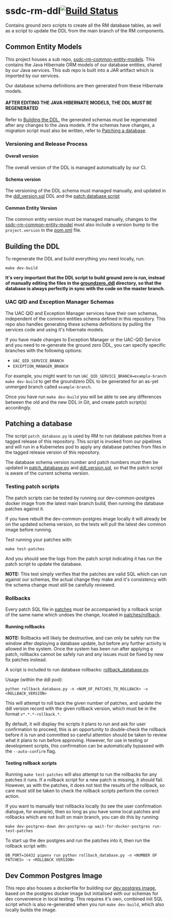 # ssdc-rm-ddl[![Build Status](https://travis-ci.com/ONSdigital/ssdc-rm-ddl.svg?branch=main)](https://travis-ci.com/ONSdigital/ssdc-rm-ddl)

Contains ground zero scripts to create all the RM database tables, as well as a script to update the DDL from the main
branch of the RM components.

## Common Entity Models

This project houses a sub repo, [ssdc-rm-common-entity-models](ssdc-rm-common-entity-model). This contains the Java
Hibernate ORM models of our database entities, shared by our Java services. This sub repo is built into a JAR artifact
which is imported by our services.

Our database schema definitions are then generated from these Hibernate models.

#### AFTER EDITING THE JAVA HIBERNATE MODELS, THE DDL _MUST_ BE REGENERATED

Refer to [Building the DDL](#building-the-ddl), the generated schemas must be regenerated after any changes to the Java
models. If the schemas have changes, a migration script must also be written, refer
to [Patching a database](#patching-a-database).

### Versioning and Release Process

#### Overall version

The overall version of the DDL is managed automatically by our CI.

#### Schema version

The versioning of the DDL schema must managed manually, and updated in
the [ddl_version.sql](groundzero_ddl/ddl_version.sql) DDL and the [patch database script](patch_database.py)

#### Common Entity Version

The common entity version must be managed manually, changes to
the [ssdc-rm-common-entity-model](ssdc-rm-common-entity-model) must also include a version bump to the `project.version`
in the [pom.xml](ssdc-rm-common-entity-model/pom.xml) file.

## Building the DDL

To regenerate the DDL and build everything you need locally, run:

```shell
make dev-build
```

**It's very important that the DDL script to build ground zero is run, instead of manually editing the files in
the [groundzero_ddl](groundzero_ddl) directory, so that the database is always perfectly in sync with the code on the
master branch.**

### UAC QID and Exception Manager Schemas

The UAC QID and Exception Manager services have their own schemas, independent of the common entities schema defined in
this repository. This repo also handles generating these schema definitions by pulling the services code and using it's
hibernate models.

If you have made changes to Exception Manager or the UAC-QID Service and you need to re-generate the ground zero DDL,
you can specify specific branches with the following options:

- `UAC_QID_SERVICE_BRANCH`
- `EXCEPTION_MANAGER_BRANCH`

For example, you might want to run `UAC_QID_SERVICE_BRANCH=example-branch make dev-build` to get the groundzero DDL to
be generated for an as-yet unmerged branch called `example-branch`.

Once you have run `make dev-build` you will be able to see any differences between the old and the new DDL in Git, and
create patch script(s) accordingly.

## Patching a database

The script `patch_database.py` is used by RM to run database patches from a tagged release of this repository. This
script is invoked from our pipelines and will run in a Kubernetes pod to apply any database patches from files in the
tagged release version of this repository.

The database schema version number and patch numbers must then be updated in [patch_database.py](patch_database.py)
and [ddl_version.sql](groundzero_ddl/ddl_version.sql), so that the patch script is aware of the current schema version.

### Testing patch scripts

The patch scripts can be tested by running our dev-common-postgres docker image from the latest main branch build, then
running the database patches against it.

If you have rebuilt the dev-common-postgres image locally it will already be on the updated schema version, so the tests
will pull the latest dev common image before running.

Test running your patches with:

```shell
make test-patches
```

And you should see the logs from the patch script indicating it has run the patch script to update the database.

**NOTE:** This test simply verifies that the patches are valid SQL which can run against our schemas, the actual change
they make and it's consistency with the schema change must still be carefully reviewed.

### Rollbacks

Every patch SQL file in [patches](patches) must be accompanied by a rollback script of the same name which undoes the
change, located in [patches/rollback](patches/rollback).

#### Running rollbacks

**NOTE:** Rollbacks will likely be destructive, and can only be safely run the window after deploying a database update,
but before any further activity is allowed in the system. Once the system has been run after applying a patch, rollbacks
cannot be safely run and any issues must be fixed by new fix patches instead.

A script is included to run database rollbacks: [rollback_database.py](rollback_database.py).

Usage (within the ddl pod):

```shell
python rollback_database.py -n <NUM_OF_PATCHES_TO_ROLLBACK> -v <ROLLBACK_VERSION>
```

This will attempt to roll back the given number of patches, and update the ddl version record with the given rollback
version, which must be in the format `v*.*.*-rollback.*`.

By default, it will display the scripts it plans to run and ask for user confirmation to proceed, this is an opportunity
to double-check the rollback before it is run and committed so careful attention should be taken to review what it plans
to run before approving. However, for use in testing or development scripts, this confirmation can be automatically
bypassed with the `--auto-confirm` flag.

#### Testing rollback scripts

Running `make test-patches` will also attempt to run the rollbacks for any patches it runs. If a rollback script for a
new patch is missing, it should fail. However, as with the patches, it does not test the results of the rollback, so
care must still be taken to check the rollback scripts perform the correct action.

If you want to manually test rollbacks locally (to see the user confirmation dialogue, for example), then so long as you
have some local patches and rollbacks which are not built on main branch, you can do this by running:

```shell
make dev-postgres-down dev-postgres-up wait-for-docker-postgres run-test-patches
```

To start up the dev postgres and run the patches into it, then run the rollback script with:

```shell
DB_PORT=16432 pipenv run python rollback_database.py -n <NUMBER OF PATCHES> -v <ROLLBACK VERSION>
```

## Dev Common Postgres Image

This repo also houses a dockerfile for building our [dev postgres image](dev-common-postgres-image), based on the
postgres docker image but initialised with our schemas for dev convenience in local testing. This requires it's own,
combined init SQL script which is also re-generated when you run `make dev-build`, which also locally builds the image.
